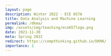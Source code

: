 ```yaml
---
layout: page
description: Winter 2022 - ECE 657A
title: Data Analysis and Machine Learning
permalink: /dkma/
img: /assets/img/teaching/ece657logo.png
date: 2021-11-30
meta: Spring 2022
redirect: https://compthinking.github.io/DKMA/
importance: 1
---
```


